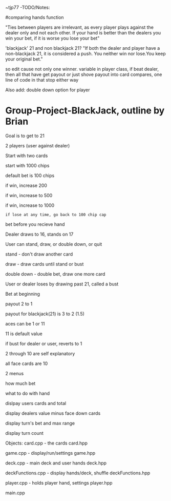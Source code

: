 
~tjp77 -TODO/Notes:

#comparing hands function

"Ties between players are irrelevant, as every player plays against the dealer only and not each other. If your hand is better than the dealers you win your bet, if it is worse you lose your bet"

'blackjack' 21 and non blackjack 21?
"If both the dealer and player have a non-blackjack 21, it is considered a push. You neither win nor lose.You keep your original bet."

so edit cause not only one winner. variable in player class, if beat dealer, then all that have get payout
or just shove payout into card compares, one line of code in that stop either way


Also add: double down option for player


# Group-Project-BlackJack, outline by Brian

Goal is to get to 21

2 players (user against dealer)

Start with two cards

start with 1000 chips

  default bet is 100 chips
  
  if win, increase 200
  
  if win, increase to 500
  
  if win, increase to 1000
  
    if lose at any time, go back to 100 chip cap
    
bet before you recieve hand

Dealer draws to 16, stands on 17

User can stand, draw, or double down, or quit

  stand - don't draw another card
  
  draw - draw cards until stand or bust
  
  double down - double bet, draw one more card
  
User or dealer loses by drawing past 21, called a bust

Bet at beginning

  payout 2 to 1
  
  payout for blackjack(21) is 3 to 2 (1.5)
  
aces can be 1 or 11

  11 is default value
  
  if bust for dealer or user, reverts to 1
  
2 through 10 are self explanatory

all face cards are 10

2 menus

  how much bet
  
  what to do with hand
  
dislpay users cards and total

display dealers value minus face down cards

display turn's bet and max range

display turn count


Objects:
 card.cpp - the cards
  card.hpp

 game.cpp - display/run/settings
  game.hpp
 
deck.cpp - main deck and user hands
 deck.hpp

deckFunctions.cpp - display hands/deck, shuffle
deckFunctions.hpp

player.cpp - holds player hand, settings
 player.hpp

main.cpp

